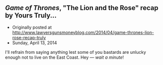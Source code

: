 ## <em>Game of Thrones</em>, "The Lion and the Rose" recap by Yours Truly...

 * Originally posted at http://www.lawyersgunsmoneyblog.com/2014/04/game-thrones-lion-rose-recap-truly
 * Sunday, April 13, 2014

I'll refrain from saying anything lest some of you bastards are unlucky enough not to live on the East Coast. Hey — _wait a minute_!